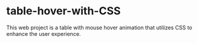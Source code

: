 # table-hover-with-CSS
This web project is a table with mouse hover animation that utilizes CSS to enhance the user experience.
